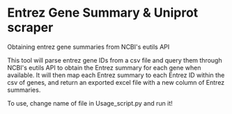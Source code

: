 # Entrez Gene Summary & Uniprot scraper
Obtaining entrez gene summaries from NCBI's eutils API

This tool will parse entrez gene IDs from a csv file and query them through NCBI's eutils API to obtain the Entrez summary for each gene when available.
It will then map each Entrez summary to each Entrez ID within the csv of genes, and return an exported excel file with a new column of Entrez summaries.

To use, change name of file in Usage_script.py and run it!